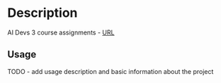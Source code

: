 # Description
AI Devs 3 course assignments - [URL](https://www.aidevs.pl/)

## Usage
TODO - add usage description and basic information about the project